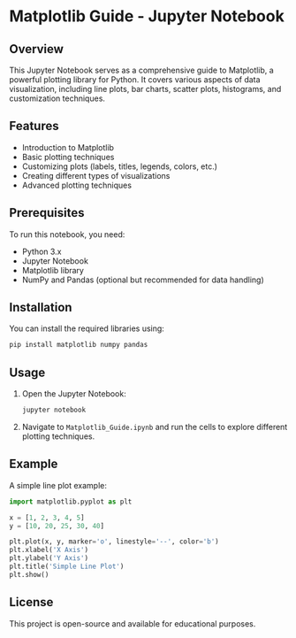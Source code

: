 # Matplotlib Guide - Jupyter Notebook

## Overview
This Jupyter Notebook serves as a comprehensive guide to Matplotlib, a powerful plotting library for Python. It covers various aspects of data visualization, including line plots, bar charts, scatter plots, histograms, and customization techniques.

## Features
- Introduction to Matplotlib
- Basic plotting techniques
- Customizing plots (labels, titles, legends, colors, etc.)
- Creating different types of visualizations
- Advanced plotting techniques

## Prerequisites
To run this notebook, you need:
- Python 3.x
- Jupyter Notebook
- Matplotlib library
- NumPy and Pandas (optional but recommended for data handling)

## Installation
You can install the required libraries using:
```bash
pip install matplotlib numpy pandas
```

## Usage
1. Open the Jupyter Notebook:
   ```bash
   jupyter notebook
   ```
2. Navigate to `Matplotlib_Guide.ipynb` and run the cells to explore different plotting techniques.

## Example
A simple line plot example:
```python
import matplotlib.pyplot as plt

x = [1, 2, 3, 4, 5]
y = [10, 20, 25, 30, 40]

plt.plot(x, y, marker='o', linestyle='--', color='b')
plt.xlabel('X Axis')
plt.ylabel('Y Axis')
plt.title('Simple Line Plot')
plt.show()
```

## License
This project is open-source and available for educational purposes.

